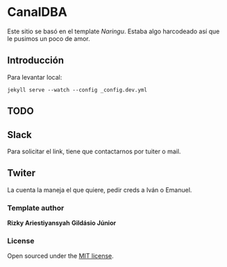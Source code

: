 # CanalDBA

Este sitio se basó en el template _Naringu_. Estaba algo harcodeado así que le pusimos un poco de amor.

## Introducción

Para levantar local:

```
jekyll serve --watch --config _config.dev.yml
```


## TODO

## Slack

Para solicitar el link, tiene que contactarnos por tuiter o mail.

## Twiter

La cuenta la maneja el que quiere, pedir creds a Iván o Emanuel.


### Template author
**Rizky Ariestiyansyah**
**Gildásio Júnior** 
### License
Open sourced under the [MIT license](LICENSE.md).
